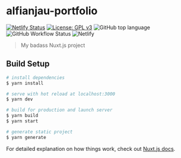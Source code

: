 # alfianjau-portfolio

[![Netlify Status](https://api.netlify.com/api/v1/badges/89952000-e071-4f78-b6ba-95513ca68446/deploy-status)](https://app.netlify.com/sites/alfianjau/deploys)
[![License: GPL v3](https://img.shields.io/badge/License-GPLv3-blue.svg)](https://www.gnu.org/licenses/gpl-3.0)
![GitHub top language](https://img.shields.io/github/languages/top/alfianjau/nuxt-portfolio?style=for-the-badge)
![GitHub Workflow Status](https://img.shields.io/github/workflow/status/alfianjau/nuxt-portfolio/CI?style=for-the-badge)
![Netlify](https://img.shields.io/netlify/89952000-e071-4f78-b6ba-95513ca68446?style=for-the-badge)

> My badass Nuxt.js project

## Build Setup

```bash
# install dependencies
$ yarn install

# serve with hot reload at localhost:3000
$ yarn dev

# build for production and launch server
$ yarn build
$ yarn start

# generate static project
$ yarn generate
```

For detailed explanation on how things work, check out [Nuxt.js docs](https://nuxtjs.org).
